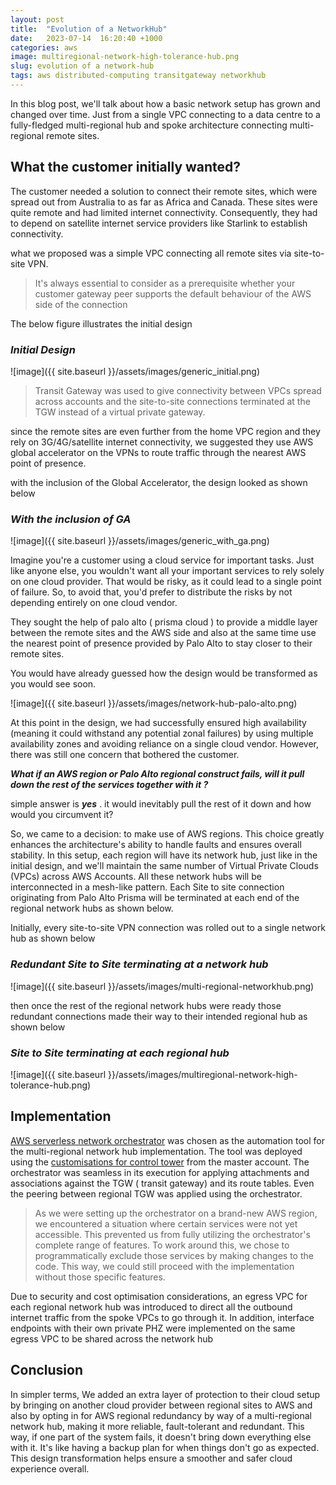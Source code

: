 ```yaml
---
layout: post
title:  "Evolution of a NetworkHub"
date:   2023-07-14  16:20:40 +1000
categories: aws
image: multiregional-network-high-tolerance-hub.png
slug: evolution of a network-hub
tags: aws distributed-computing transitgateway networkhub
---
```


In this blog post, we'll talk about how a basic network setup has grown and changed over time. Just from a single VPC connecting to a data centre to a fully-fledged multi-regional hub and spoke architecture connecting multi-regional remote sites.


## What the customer initially wanted? 

The customer needed a solution to connect their remote sites, which were spread out from Australia to as far as Africa and Canada. These sites were quite remote and had limited internet connectivity. Consequently, they had to depend on satellite internet service providers like Starlink to establish connectivity.

what we proposed was a simple VPC connecting all remote sites via site-to-site VPN. 

> It's always essential to consider as a prerequisite whether your customer gateway peer supports the default behaviour of the AWS side of the connection

The below figure illustrates the initial design 

### _Initial Design_
![image]({{ site.baseurl }}/assets/images/generic_initial.png)

> Transit Gateway was used to give connectivity between VPCs spread across accounts and the site-to-site connections terminated at the TGW instead of a virtual private gateway. 

since the remote sites are even further from the home VPC region and they rely on 3G/4G/satellite internet connectivity, we suggested they use AWS global accelerator on the VPNs to route traffic through the nearest AWS point of presence. 

with the inclusion of the Global Accelerator, the design looked as shown below 


### _With the inclusion of GA_
![image]({{ site.baseurl }}/assets/images/generic_with_ga.png)

Imagine you're a customer using a cloud service for important tasks. Just like anyone else, you wouldn't want all your important services to rely solely on one cloud provider. That would be risky, as it could lead to a single point of failure. So, to avoid that, you'd prefer to distribute the risks by not depending entirely on one cloud vendor.


They sought the help of palo alto ( prisma cloud ) to provide a middle layer between the remote sites and the AWS side and also at the same time use the nearest point of presence provided by Palo Alto to stay closer to their remote sites. 

You would have already guessed how the design would be transformed as you would see soon.


![image]({{ site.baseurl }}/assets/images/network-hub-palo-alto.png)

At this point in the design, we had successfully ensured high availability (meaning it could withstand any potential zonal failures) by using multiple availability zones and avoiding reliance on a single cloud vendor. However, there was still one concern that bothered the customer.

***What if an AWS region or Palo Alto regional construct fails, will it pull down the rest of the services together with it ?***

simple answer is **_yes_** . it would inevitably pull the rest of it down and how would you circumvent it? 

So, we came to a decision: to make use of AWS regions. This choice greatly enhances the architecture's ability to handle faults and ensures overall stability. In this setup, each region will have its network hub, just like in the initial design, and we'll maintain the same number of Virtual Private Clouds (VPCs) across AWS Accounts. All these network hubs will be interconnected in a mesh-like pattern. Each Site to site connection originating from Palo Alto Prisma will be terminated at each end of the regional network hubs as shown below.

Initially, every site-to-site VPN connection was rolled out to a single network hub as shown below 

### _Redundant Site to Site terminating at a network hub_

![image]({{ site.baseurl }}/assets/images/multi-regional-networkhub.png)

then once the rest of the regional network hubs were ready those redundant connections made their way to their intended regional hub as shown below

### _Site to Site terminating at each regional hub_

![image]({{ site.baseurl }}/assets/images/multiregional-network-high-tolerance-hub.png)


## Implementation 


[AWS serverless network orchestrator](https://github.com/aws-solutions/network-orchestration-for-aws-transit-gateway) was chosen as the automation tool for the multi-regional network hub implementation. The tool was deployed using the [customisations for control tower](https://github.com/aws-solutions/aws-control-tower-customizations) from the master account. The orchestrator was seamless in its execution for applying attachments and associations against the TGW ( transit gateway) and its route tables. Even the peering between regional TGW was applied using the orchestrator. 

> As we were setting up the orchestrator on a brand-new AWS region, we encountered a situation where certain services were not yet accessible. This prevented us from fully utilizing the orchestrator's complete range of features. To work around this, we chose to programmatically exclude those services by making changes to the code. This way, we could still proceed with the implementation without those specific features.

Due to security and cost optimisation considerations, an egress VPC for each regional network hub was introduced to direct all the outbound internet traffic from the spoke VPCs to go through it. In addition, interface endpoints with their own private PHZ were implemented on the same egress VPC to be shared across the network hub

## Conclusion

In simpler terms, We added an extra layer of protection to their cloud setup by bringing on another cloud provider between regional sites to AWS and also by opting in for AWS regional redundancy by way of a multi-regional network hub, making it more reliable, fault-tolerant and redundant. This way, if one part of the system fails, it doesn't bring down everything else with it. It's like having a backup plan for when things don't go as expected. This design transformation helps ensure a smoother and safer cloud experience overall.